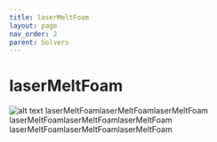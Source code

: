 ```yaml
---
title: laserMeltFoam
layout: page
nav_order: 2
parent: Solvers
---
```


# laserMeltFoam

![alt text](../example_sim.gif)
laserMeltFoamlaserMeltFoamlaserMeltFoam
laserMeltFoamlaserMeltFoamlaserMeltFoam
laserMeltFoamlaserMeltFoamlaserMeltFoam
